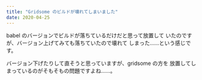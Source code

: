 ```yaml
---
title: "Gridsome のビルドが壊れてしまいました"
date: 2020-04-25
---
```


babel のバージョンでビルドが落ちているだけだと思って放置して
いたのですが、バージョン上げてみても落ちていたので壊れて
しまった……という感じです。

バージョン下げたりして直そうと思っていますが、gridsome の方を
放置してしまっているのがそもそもの問題ですよね……。


